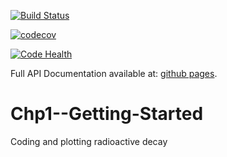 
[![Build Status](https://travis-ci.org/natefoulk4/Chp1--Getting-Started.svg?branch=master)](https://travis-ci.org/natefoulk4/Chp1--Getting-Started)



[![codecov](https://codecov.io/gh/natefoulk4/Chp1--Getting-Started/branch/master/graph/badge.svg)](https://codecov.io/gh/natefoulk4/Chp1--Getting-Started)


[![Code Health](https://landscape.io/github/natefoulk4/Chp1--Getting-Started/master/landscape.svg?style=flat)](https://landscape.io/github/natefoulk4/Chp1--Getting-Started/master)

Full API Documentation available at: [github pages](https://natefoulk4.github.io/demo/html).  


# Chp1--Getting-Started


Coding and plotting radioactive decay
